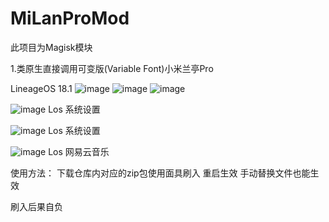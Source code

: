 # MiLanProMod
此项目为Magisk模块

1.类原生直接调用可变版(Variable Font)小米兰亭Pro

LineageOS 18.1
![image](https://github.com/Canyang1667/MiLanProMod/blob/main/image/los1.png)
![image](https://github.com/Canyang1667/MiLanProMod/blob/main/image/los2.png)
![image](https://github.com/Canyang1667/MiLanProMod/blob/main/image/los3.png)

![image](https://github.com/Canyang1667/MiLanProMod/blob/main/image/Aosp.png)
Los 系统设置

![image](https://github.com/Canyang1667/MiLanProMod/blob/main/image/Aosp_1.png)
Los 系统设置

![image](https://github.com/Canyang1667/MiLanProMod/blob/main/image/Aosp_NeteaseMusic.png)
Los 网易云音乐

使用方法：
下载仓库内对应的zip包使用面具刷入 重启生效
手动替换文件也能生效

刷入后果自负
